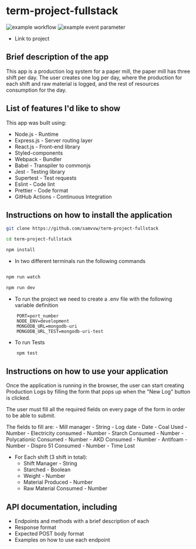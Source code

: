 # term-project-fullstack

![example workflow](https://github.com/samvvw/term-project-fullstack/actions/workflows/push_workflow.yml/badge.svg)
![example event parameter](https://github.com/samvvw/term-project-fullstack/actions/workflows/push_workflow.yml/badge.svg?event=push)

- Link to project

## Brief description of the app

This app is a production log system for a paper mill, the paper mill has three shift per day. The user creates one log per day, where the production for each shift and raw material is logged, and the rest of resources consumption for the day.

## List of features I'd like to show

This app was built using:

- Node.js - Runtime
- Express.js - Server routing layer
- React.js - Front-end library
- Styled-components
- Webpack - Bundler
- Babel - Transpiler to commonjs
- Jest - Testing library
- Supertest - Test requests
- Eslint - Code lint
- Prettier - Code format
- GitHub Actions - Continuous Integration

## Instructions on how to install the application

```bash
git clone https://github.com/samvvw/term-project-fullstack

cd term-project-fullstack

npm install

```

- In two different terminals run the following commands

```bash

npm run watch

npm run dev

```

- To run the project we need to create a .env file with the following variable definition

```
    PORT=port_number
    NODE_ENV=development
    MONGODB_URL=mongodb-uri
    MONGODB_URL_TEST=mongodb-uri-test
```

- To run Tests

```bash
    npm test
```

## Instructions on how to use your application

Once the application is running in the browser, the user can start creating Production Logs by filling the form that pops up when the "New Log" button is clicked.

The user must fill all the required fields on every page of the form in order to be able to submit.

The fields to fill are: - Mill manager - String - Log date - Date - Coal Used - Number - Electricity consumed - Number - Starch Consumed - Number - Polycationic Consumed - Number - AKD Consumed - Number - Antifoam - Number - Dispro 51 Consumed - Number - Time Lost

- For Each shift (3 shift in total):
  - Shift Manager - String
  - Starched - Boolean
  - Weight - Number
  - Material Produced - Number
  - Raw Material Consumed - Number

## API documentation, including

- Endpoints and methods with a brief description of each
- Response format
- Expected POST body format
- Examples on how to use each endpoint
